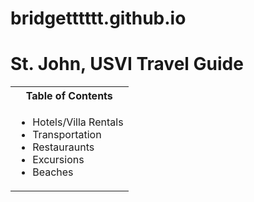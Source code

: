 # bridgetttttt.github.io
<!Doctype html>
<html>
  <head>
    <meta charset="utf-8">
    <style.css
      #title{
        align: center;
        }
      >
  </head>
  <body>
    <h1 id="title">St. John, USVI Travel Guide</h1>
    <table>
      <tbody>
        <tr>
          <th>Table of Contents</th>
        </tr>
        <tr>
          <td>
            <ul>
              <li>Hotels/Villa Rentals</li>
              <li>Transportation</li>
              <li>Restauraunts</li>
              <li>Excursions</li>
              <li>Beaches</li>
            </ul>
          </td>
        </tr>
      </tbody>
    </table>
  </body>
</html>
